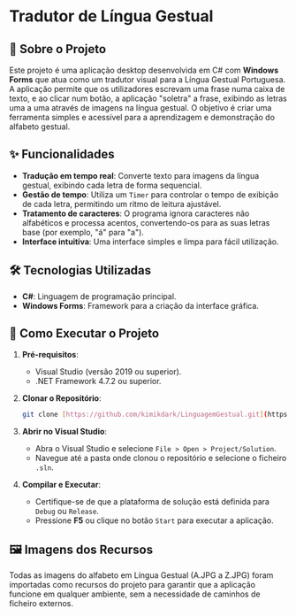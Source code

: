 # Tradutor de Língua Gestual
## 📖 Sobre o Projeto

Este projeto é uma aplicação desktop desenvolvida em C# com **Windows Forms** que atua como um tradutor visual para a Língua Gestual Portuguesa. A aplicação permite que os utilizadores escrevam uma frase numa caixa de texto, e ao clicar num botão, a aplicação "soletra" a frase, exibindo as letras uma a uma através de imagens na língua gestual. O objetivo é criar uma ferramenta simples e acessível para a aprendizagem e demonstração do alfabeto gestual.

## ✨ Funcionalidades

* **Tradução em tempo real**: Converte texto para imagens da língua gestual, exibindo cada letra de forma sequencial.
* **Gestão de tempo**: Utiliza um `Timer` para controlar o tempo de exibição de cada letra, permitindo um ritmo de leitura ajustável.
* **Tratamento de caracteres**: O programa ignora caracteres não alfabéticos e processa acentos, convertendo-os para as suas letras base (por exemplo, "á" para "a").
* **Interface intuitiva**: Uma interface simples e limpa para fácil utilização.

## 🛠️ Tecnologias Utilizadas

* **C#**: Linguagem de programação principal.
* **Windows Forms**: Framework para a criação da interface gráfica.

## 🚀 Como Executar o Projeto

1.  **Pré-requisitos**:
    * Visual Studio (versão 2019 ou superior).
    * .NET Framework 4.7.2 ou superior.

2.  **Clonar o Repositório**:
    ```bash
    git clone [https://github.com/kimikdark/LinguagemGestual.git](https://github.com/kimikdark/LinguagemGestual.git)
    ```

3.  **Abrir no Visual Studio**:
    * Abra o Visual Studio e selecione `File > Open > Project/Solution`.
    * Navegue até a pasta onde clonou o repositório e selecione o ficheiro `.sln`.

4.  **Compilar e Executar**:
    * Certifique-se de que a plataforma de solução está definida para `Debug` ou `Release`.
    * Pressione **F5** ou clique no botão `Start` para executar a aplicação.

## 🖼️ Imagens dos Recursos

Todas as imagens do alfabeto em Língua Gestual (A.JPG a Z.JPG) foram importadas como recursos do projeto para garantir que a aplicação funcione em qualquer ambiente, sem a necessidade de caminhos de ficheiro externos.
